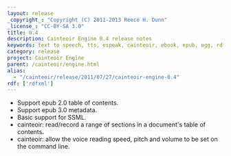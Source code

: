 ```yaml
---
layout: release
_copyright_: "Copyright (C) 2011-2013 Reece H. Dunn"
_license_: "CC-BY-SA 3.0"
title: 0.4
description: Cainteoir Engine 0.4 release notes
keywords: text to speech, tts, espeak, cainteoir, ebook, epub, ogg, rdf, metadata
category: release
project: Cainteoir Engine
parent: /cainteoir/engine.html
alias:
  - "/cainteoir/release/2011/07/27/cainteoir-engine-0.4"
rdf: ['rdfxml']
---
```


*  Support epub 2.0 table of contents.
*  Support epub 3.0 metadata.
*  Basic support for SSML.
*  cainteoir: read/record a range of sections in a document's table of contents.
*  cainteoir: allow the voice reading speed, pitch and volume to be set on the command line.
